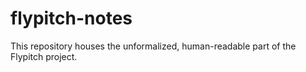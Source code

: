 # flypitch-notes

This repository houses the unformalized, human-readable part of the Flypitch project.
